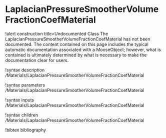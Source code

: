 <!-- MOOSE Documentation Stub: Remove this when content is added. -->

# LaplacianPressureSmootherVolumeFractionCoefMaterial

!alert construction title=Undocumented Class
The LaplacianPressureSmootherVolumeFractionCoefMaterial has not been documented. The content contained on this page includes the
typical automatic documentation associated with a MooseObject; however, what is contained is
ultimately determined by what is necessary to make the documentation clear for users.

!syntax description /Materials/LaplacianPressureSmootherVolumeFractionCoefMaterial

!syntax parameters /Materials/LaplacianPressureSmootherVolumeFractionCoefMaterial

!syntax inputs /Materials/LaplacianPressureSmootherVolumeFractionCoefMaterial

!syntax children /Materials/LaplacianPressureSmootherVolumeFractionCoefMaterial

!bibtex bibliography
